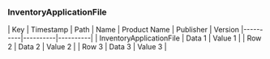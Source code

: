 
### InventoryApplicationFile

| Key | Timestamp | Path | Name | Product Name | Publisher | Version
|----------|----------|----------|
| InventoryApplicationFile   | Data 1   | Value 1  |
| Row 2    | Data 2   | Value 2  |
| Row 3    | Data 3   | Value 3  |